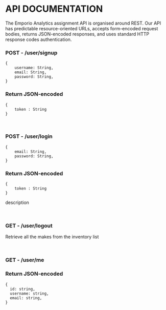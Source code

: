 <h1>API DOCUMENTATION</h1>

<span>
The Emporio Analytics assignment API is organised around REST. Our API has predictable resource-oriented URLs, accepts form-encoded request bodies, returns JSON-encoded responses, and uses standard HTTP response codes authentication.
</span>

<br/>

<h3>POST - <span>/user/signup</span></h3>  

    {
        username: String,
        email: String,
        password: String,
    }

<h3>Return JSON-encoded</h3>

    {
        token : String
    }

<br/>

<h3>POST - <span>/user/login</span></h3>  

    {
        email: String,
        password: String,
    }

<h3>Return JSON-encoded</h3>

    {
        token : String
    }

description

<br/>

<h3>GET - <span>/user/logout</span></h3>  

Retrieve all the makes from the inventory list

<br/>

<h3>GET - <span>/user/me</span></h3>  

<h3>Return JSON-encoded</h3>

    {
      id: string,
      username: string,
      email: string,
    }

<br/>

